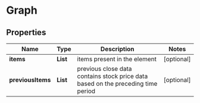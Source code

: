 # Graph


## Properties

| Name | Type | Description | Notes |
|------------ | ------------- | ------------- | -------------|
**items** | **List<GraphElement>** | items present in the element |[optional]|
**previousItems** | **List<GraphElement>** | previous close data<br>contains stock price data based on the preceding time period |[optional]|